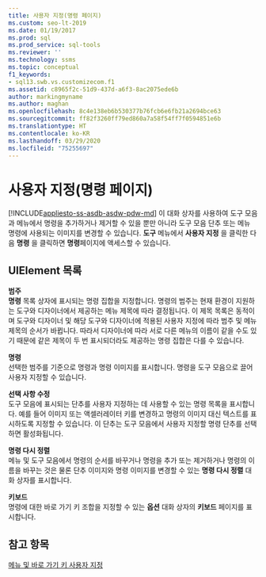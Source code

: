 ```yaml
---
title: 사용자 지정(명령 페이지)
ms.custom: seo-lt-2019
ms.date: 01/19/2017
ms.prod: sql
ms.prod_service: sql-tools
ms.reviewer: ''
ms.technology: ssms
ms.topic: conceptual
f1_keywords:
- sql13.swb.vs.customizecom.f1
ms.assetid: c8965f2c-51d9-437d-a6f3-8ac2075ede6b
author: markingmyname
ms.author: maghan
ms.openlocfilehash: 8c4e138eb6b530377b76fcb6e6fb21a2694bce63
ms.sourcegitcommit: ff82f3260ff79ed860a7a58f54ff7f0594851e6b
ms.translationtype: HT
ms.contentlocale: ko-KR
ms.lasthandoff: 03/29/2020
ms.locfileid: "75255697"
---
```

# <a name="customize-commands-page"></a>사용자 지정(명령 페이지)
[!INCLUDE[appliesto-ss-asdb-asdw-pdw-md](../../includes/appliesto-ss-asdb-asdw-pdw-md.md)]
이 대화 상자를 사용하여 도구 모음과 메뉴에서 명령을 추가하거나 제거할 수 있을 뿐만 아니라 도구 모음 단추 또는 메뉴 명령에 사용되는 이미지를 변경할 수 있습니다. **도구** 메뉴에서 **사용자 지정** 을 클릭한 다음 **명령** 을 클릭하면 **명령**페이지에 액세스할 수 있습니다.  
  
## <a name="uielement-list"></a>UIElement 목록  
**범주**  
**명령** 목록 상자에 표시되는 명령 집합을 지정합니다. 명령의 범주는 현재 환경이 지원하는 도구와 디자이너에서 제공하는 메뉴 제목에 따라 결정됩니다. 이 제목 목록은 동적이며 도구와 디자이너 및 해당 도구와 디자이너에 적용된 사용자 지정에 따라 범주 및 메뉴 제목의 순서가 바뀝니다. 따라서 디자이너에 따라 서로 다른 메뉴의 이름이 같을 수도 있기 때문에 같은 제목이 두 번 표시되더라도 제공하는 명령 집합은 다를 수 있습니다.  
  
**명령**  
선택한 범주를 기준으로 명령과 명령 이미지를 표시합니다. 명령을 도구 모음으로 끌어 사용자 지정할 수 있습니다.  
  
**선택 사항 수정**  
도구 모음에 표시되는 단추를 사용자 지정하는 데 사용할 수 있는 명령 목록을 표시합니다. 예를 들어 이미지 또는 액셀러레이터 키를 변경하고 명령의 이미지 대신 텍스트를 표시하도록 지정할 수 있습니다. 이 단추는 도구 모음에서 사용자 지정할 명령 단추를 선택하면 활성화됩니다.  
  
**명령 다시 정렬**  
메뉴 및 도구 모음에서 명령의 순서를 바꾸거나 명령을 추가 또는 제거하거나 명령의 이름을 바꾸는 것은 물론 단추 이미지와 명령 이미지를 변경할 수 있는 **명령 다시 정렬** 대화 상자를 표시합니다.  
  
**키보드**  
명령에 대한 바로 가기 키 조합을 지정할 수 있는 **옵션** 대화 상자의 **키보드** 페이지를 표시합니다.  
  
## <a name="see-also"></a>참고 항목  
[메뉴 및 바로 가기 키 사용자 지정](../../ssms/customize-menus-and-shortcut-keys.md)  

